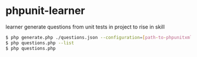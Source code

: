 # phpunit-learner
learner generate questions from unit tests in project to rise in skill

```bash
$ php generate.php ./questions.json --configuration=[path-to-phpunitxml]
$ php questions.php --list
$ php questions.php
```

